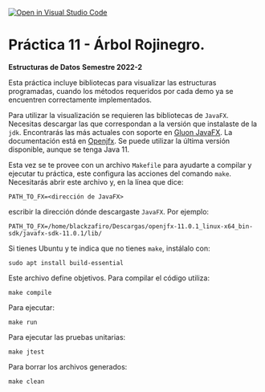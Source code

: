 [![Open in Visual Studio Code](https://classroom.github.com/assets/open-in-vscode-718a45dd9cf7e7f842a935f5ebbe5719a5e09af4491e668f4dbf3b35d5cca122.svg)](https://classroom.github.com/online_ide?assignment_repo_id=11112041&assignment_repo_type=AssignmentRepo)
# Práctica 11 - Árbol Rojinegro.

**Estructuras de Datos**
**Semestre 2022-2**

Esta práctica incluye bibliotecas para visualizar las estructuras programadas, cuando los métodos requeridos por cada demo ya se encuentren correctamente implementados.

Para utilizar la visualización se requieren las bibliotecas de ```JavaFX```.  Necesitas descargar las que correspondan a la versión que instalaste de la ```jdk```.  Encontrarás las más actuales con soporte en [Gluon JavaFX](https://gluonhq.com/products/javafx/).  La documentación está en [Openjfx](https://openjfx.io/).  Se puede utilizar la última versión disponible, aunque se tenga Java 11.

Esta vez se te provee con un archivo ```Makefile``` para ayudarte a compilar y ejecutar tu práctica, este configura las acciones del comando ```make```.  Necesitarás abrir este archivo y, en la línea que dice:
```
PATH_TO_FX=<dirección de JavaFX>
```
escribir la dirección dónde descargaste ```JavaFX```. Por ejemplo:
```
PATH_TO_FX=/home/blackzafiro/Descargas/openjfx-11.0.1_linux-x64_bin-sdk/javafx-sdk-11.0.1/lib/
```

Si tienes Ubuntu y te indica que no tienes ```make```, instálalo con:
```
sudo apt install build-essential
```
Este archivo define objetivos.  Para compilar el código utiliza:
```
make compile
```
Para ejecutar:
```
make run
```
Para ejecutar las pruebas unitarias:
```
make jtest
```
Para borrar los archivos generados:
```
make clean
```
